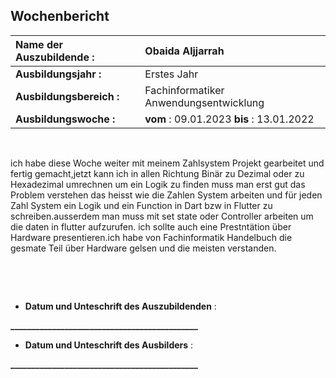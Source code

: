 ## Wochenbericht

| **Name der Auszubildende :** | Obaida Aljjarrah |
|:--------|:--------|
| **Ausbildungsjahr :** | Erstes Jahr |
| **Ausbildungsbereich :** | Fachinformatiker Anwendungsentwicklung |
| **Ausbildungswoche :** | **vom** : 09.01.2023 **bis** : 13.01.2022 |

&nbsp;
&nbsp;



  ich habe diese Woche weiter mit meinem Zahlsystem Projekt gearbeitet und fertig gemacht,jetzt kann ich in allen Richtung Binär zu Dezimal oder zu Hexadezimal umrechnen 
 um ein Logik zu finden muss man erst gut das Problem verstehen das heisst wie die Zahlen System arbeiten und für jeden Zahl System ein Logik und ein Function in Dart bzw in Flutter zu schreiben.ausserdem man muss mit set state oder Controller arbeiten um die daten in flutter aufzurufen.
 ich sollte auch eine Prestntätion über Hardware presentieren.ich habe von Fachinformatik Handelbuch die gesmate Teil über Hardware gelsen und die meisten verstanden.
 



&nbsp;

&nbsp;
  
* **Datum und Unteschrift des Auszubildenden** :
&nbsp;
&nbsp;

**_____________________________________________**
&nbsp;
&nbsp;

* **Datum und Unteschrift des Ausbilders** :
&nbsp;
&nbsp;

**_____________________________________________**